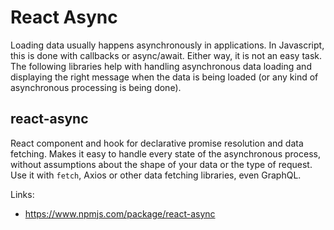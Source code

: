 # React Async

Loading data usually happens asynchronously in applications. In Javascript, this is done with callbacks or async/await. Either way, it is not an easy task. The following libraries help with handling asynchronous data loading and displaying the right message when the data is being loaded (or any kind of asynchronous processing is being done).



## react-async

React component and hook for declarative promise resolution and data fetching. Makes it easy to handle every state of the asynchronous process, without assumptions about the shape of your data or the type of request. Use it with `fetch`, Axios or other data fetching libraries, even GraphQL.

Links:

- https://www.npmjs.com/package/react-async